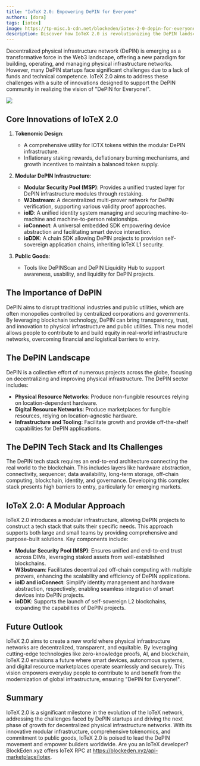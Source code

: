 ```yaml
---
title: "IoTeX 2.0: Empowering DePIN for Everyone"
authors: [dora]
tags: [iotex]
image: https://tp-misc.b-cdn.net/blockeden/iotex-2-0-depin-for-everyone.webp
description: Discover how IoTeX 2.0 is revolutionizing the DePIN landscape with innovative modular infrastructure, comprehensive tokenomics, and public goods, making decentralized physical infrastructure networks accessible to everyone.
---
```


Decentralized physical infrastructure network (DePIN) is emerging as a transformative force in the Web3 landscape, offering a new paradigm for building, operating, and managing physical infrastructure networks. However, many DePIN startups face significant challenges due to a lack of funds and technical competence. IoTeX 2.0 aims to address these challenges with a suite of innovations designed to support the DePIN community in realizing the vision of "DePIN for Everyone!".


![](https://tp-misc.b-cdn.net/blockeden/iotex-2-0-depin-for-everyone.webp)


## Core Innovations of IoTeX 2.0

1. **Tokenomic Design**:
   - A comprehensive utility for IOTX tokens within the modular DePIN infrastructure.
   - Inflationary staking rewards, deflationary burning mechanisms, and growth incentives to maintain a balanced token supply.

2. **Modular DePIN Infrastructure**:
   - **Modular Security Pool (MSP)**: Provides a unified trusted layer for DePIN infrastructure modules through restaking.
   - **W3bstream**: A decentralized multi-prover network for DePIN verification, supporting various validity proof approaches.
   - **ioID**: A unified identity system managing and securing machine-to-machine and machine-to-person relationships.
   - **ioConnect**: A universal embedded SDK empowering device abstraction and facilitating smart device interaction.
   - **ioDDK**: A chain SDK allowing DePIN projects to provision self-sovereign application chains, inheriting IoTeX L1 security.

3. **Public Goods**:
   - Tools like DePINScan and DePIN Liquidity Hub to support awareness, usability, and liquidity for DePIN projects.

## The Importance of DePIN

DePIN aims to disrupt traditional industries and public utilities, which are often monopolies controlled by centralized corporations and governments. By leveraging blockchain technology, DePIN can bring transparency, trust, and innovation to physical infrastructure and public utilities. This new model allows people to contribute to and build equity in real-world infrastructure networks, overcoming financial and logistical barriers to entry.

## The DePIN Landscape

DePIN is a collective effort of numerous projects across the globe, focusing on decentralizing and improving physical infrastructure. The DePIN sector includes:
- **Physical Resource Networks**: Produce non-fungible resources relying on location-dependent hardware.
- **Digital Resource Networks**: Produce marketplaces for fungible resources, relying on location-agnostic hardware.
- **Infrastructure and Tooling**: Facilitate growth and provide off-the-shelf capabilities for DePIN applications.

## The DePIN Tech Stack and Its Challenges

The DePIN tech stack requires an end-to-end architecture connecting the real world to the blockchain. This includes layers like hardware abstraction, connectivity, sequencer, data availability, long-term storage, off-chain computing, blockchain, identity, and governance. Developing this complex stack presents high barriers to entry, particularly for emerging markets.

## IoTeX 2.0: A Modular Approach

IoTeX 2.0 introduces a modular infrastructure, allowing DePIN projects to construct a tech stack that suits their specific needs. This approach supports both large and small teams by providing comprehensive and purpose-built solutions. Key components include:

- **Modular Security Pool (MSP)**: Ensures unified and end-to-end trust across DIMs, leveraging staked assets from well-established blockchains.
- **W3bstream**: Facilitates decentralized off-chain computing with multiple provers, enhancing the scalability and efficiency of DePIN applications.
- **ioID and ioConnect**: Simplify identity management and hardware abstraction, respectively, enabling seamless integration of smart devices into DePIN projects.
- **ioDDK**: Supports the launch of self-sovereign L2 blockchains, expanding the capabilities of DePIN projects.

## Future Outlook

IoTeX 2.0 aims to create a new world where physical infrastructure networks are decentralized, transparent, and equitable. By leveraging cutting-edge technologies like zero-knowledge proofs, AI, and blockchain, IoTeX 2.0 envisions a future where smart devices, autonomous systems, and digital resource marketplaces operate seamlessly and securely. This vision empowers everyday people to contribute to and benefit from the modernization of global infrastructure, ensuring "DePIN for Everyone!".

## Summary

IoTeX 2.0 is a significant milestone in the evolution of the IoTeX network, addressing the challenges faced by DePIN startups and driving the next phase of growth for decentralized physical infrastructure networks. With its innovative modular infrastructure, comprehensive tokenomics, and commitment to public goods, IoTeX 2.0 is poised to lead the DePIN movement and empower builders worldwide. Are you an IoTeX developer? BlockEden.xyz offers IoTeX RPC at https://blockeden.xyz/api-marketplace/iotex.


